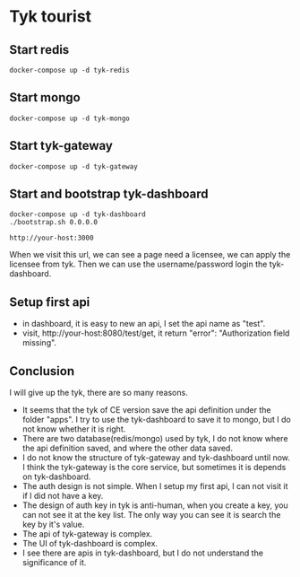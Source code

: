 # Tyk tourist

## Start redis

```
docker-compose up -d tyk-redis
```

## Start mongo

```
docker-compose up -d tyk-mongo
```

## Start tyk-gateway

```
docker-compose up -d tyk-gateway
```

## Start and bootstrap tyk-dashboard

```
docker-compose up -d tyk-dashboard
./bootstrap.sh 0.0.0.0
```

```
http://your-host:3000
```

When we visit this url, we can see a page need a licensee, we can apply the licensee from tyk. Then we can use the username/password login the tyk-dashboard.

## Setup first api

- in dashboard, it is easy to new an api, I set the api name as "test".
- visit, http://your-host:8080/test/get, it return "error": "Authorization field missing".

## Conclusion

I will give up the tyk, there are so many reasons.

- It seems that the tyk of CE version save the api definition under the folder "apps". I try to use the tyk-dashboard to save it to mongo, but I do not know whether it is right.
- There are two database(redis/mongo) used by tyk, I do not know where the api definition saved, and where the other data saved.
- I do not know the structure of tyk-gateway and tyk-dashboard until now. I think the tyk-gateway is the core service, but sometimes it is depends on tyk-dashboard.
- The auth design is not simple. When I setup my first api, I can not visit it if I did not have a key.
- The design of auth key in tyk is anti-human, when you create a key, you can not see it at the key list. The only way you can see it is search the key by it's value.
- The api of tyk-gateway is complex.
- The UI of tyk-dashboard is complex.
- I see there are apis in tyk-dashboard, but I do not understand the significance of it.
